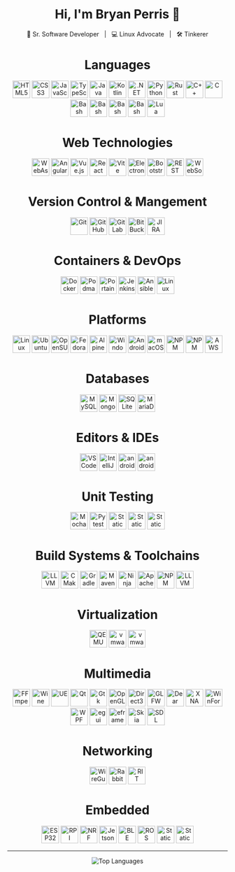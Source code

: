 <!-- README.md for Bryan Perris -->

<h1 align="center">Hi, I'm Bryan Perris 👋</h1>
<p align="center">
  🚀 Sr. Software Developer &nbsp;&nbsp;|&nbsp;&nbsp; 💻 Linux Advocate &nbsp;&nbsp;|&nbsp;&nbsp; 🛠️ Tinkerer
</p>



<h1 align="center">Languages</h1>
<p align="center">
  <img src="https://cdn.simpleicons.org/html5/E34F26" alt="HTML5" height="40"/>
  <img src="https://cdn.simpleicons.org/css3/1572B6" alt="CSS3" height="40"/>
  <img src="https://cdn.simpleicons.org/javascript/F7DF1E" alt="JavaScript" height="40"/>
  <img src="https://cdn.simpleicons.org/typescript/3178C6" alt="TypeScript" height="40"/>
  <img src="https://raw.githubusercontent.com/marwin1991/profile-technology-icons/refs/heads/main/icons/java.png" alt="Java" height="40"/>
  <img src="https://cdn.simpleicons.org/kotlin/7F52FF" alt="Kotlin" height="40"/>
  <img src="https://cdn.simpleicons.org/dotnet/512BD4" alt=".NET" height="40"/>
  <img src="https://cdn.simpleicons.org/python/3776AB" alt="Python" height="40"/>
  <img src="https://cdn.simpleicons.org/rust/DEA584" alt="Rust" height="40"/>
  <img src="https://cdn.simpleicons.org/cplusplus/00599C" alt="C++" height="40"/>
  <img src="https://cdn.simpleicons.org/c/A8B9CC" alt="C" height="40"/>
  <img src="https://cdn.simpleicons.org/gnubash/4EAA25" alt="Bash" height="40"/>
  <img src="https://cdn.simpleicons.org/ruby/CC342D" alt="Bash" height="40"/>
  <img src="https://cdn.simpleicons.org/php/777BB4" alt="Bash" height="40"/>
  <img src="https://cdn.simpleicons.org/nodedotjs/5FA04E" alt="Bash" height="40"/>
  <img src="https://raw.githubusercontent.com/marwin1991/profile-technology-icons/refs/heads/main/icons/lua.png" alt="Lua" height="40"/>
</p>

<h1 align="center">Web Technologies</h1>
<p align="center">
  <img src="https://raw.githubusercontent.com/marwin1991/profile-technology-icons/refs/heads/main/icons/webassembly.png" alt="WebAssembly" height="40"/>
  <img src="https://raw.githubusercontent.com/marwin1991/profile-technology-icons/refs/heads/main/icons/angular.png" alt="Angular" height="40"/>
  <img src="https://raw.githubusercontent.com/marwin1991/profile-technology-icons/refs/heads/main/icons/vue_js.png" alt="Vue.js" height="40"/>
  <img src="https://raw.githubusercontent.com/marwin1991/profile-technology-icons/refs/heads/main/icons/react.png" alt="React" height="40"/>
  <img src="https://raw.githubusercontent.com/marwin1991/profile-technology-icons/refs/heads/main/icons/vite.png" alt="Vite" height="40"/>
  <img src="https://raw.githubusercontent.com/marwin1991/profile-technology-icons/refs/heads/main/icons/electron.png" alt="Electron" height="40"/>
  <img src="https://raw.githubusercontent.com/marwin1991/profile-technology-icons/refs/heads/main/icons/bootstrap.png" alt="Bootstrap" height="40"/>
  <img src="https://raw.githubusercontent.com/marwin1991/profile-technology-icons/refs/heads/main/icons/rest.png" alt="REST API" height="40"/>
  <img src="https://raw.githubusercontent.com/marwin1991/profile-technology-icons/refs/heads/main/icons/websocket.png" alt="WebSocket" height="40"/>
</p>

<h1 align="center">Version Control & Mangement</h1>
<p align="center">
  <img src="https://cdn.simpleicons.org/git/F05032" alt="Git" height="40"/>
  <img src="https://cdn.simpleicons.org/github/181717" alt="GitHub" height="40"/>
  <img src="https://cdn.simpleicons.org/gitlab/FCA121" alt="GitLab" height="40"/>
  <img src="https://cdn.simpleicons.org/bitbucket/0052CC" alt="BitBucket" height="40"/>
  <img src="https://cdn.simpleicons.org/jira/0052CC" alt="JIRA" height="40"/>
</p>

<h1 align="center">Containers & DevOps</h1>
<p align="center">
  <img src="https://cdn.simpleicons.org/docker/2496ED" alt="Docker" height="40"/>
  <img src="https://cdn.simpleicons.org/podman/892CA0" alt="Podman" height="40"/>
  <img src="https://cdn.simpleicons.org/portainer/13BEF9" alt="Portainer" height="40"/>
  <img src="https://raw.githubusercontent.com/marwin1991/profile-technology-icons/refs/heads/main/icons/jenkins.png" alt="Jenkins" height="40"/>
  <img src="https://raw.githubusercontent.com/marwin1991/profile-technology-icons/refs/heads/main/icons/ansible.png" alt="Ansible" height="40"/>
  <img src="https://cdn.simpleicons.org/vagrant/1868F2" alt="Linux" height="40"/>
</p>

<h1 align="center">Platforms</h1>
<p align="center">
  <img src="https://cdn.simpleicons.org/linux/FCC624" alt="Linux" height="40"/>
  <img src="https://cdn.simpleicons.org/ubuntu/E95420" alt="Ubuntu" height="40"/>
  <img src="https://cdn.simpleicons.org/opensuse/73BA25" alt="OpenSUSE" height="40"/>
  <img src="https://cdn.simpleicons.org/fedora/294172" alt="Fedora" height="40"/>
  <img src="https://cdn.simpleicons.org/alpinelinux/0D597F" alt="Alpine Linux" height="40"/>
  <img src="https://raw.githubusercontent.com/marwin1991/profile-technology-icons/refs/heads/main/icons/windows.png" alt="Windows" height="40"/>
  <img src="https://cdn.simpleicons.org/android/3DDC84" alt="Android" height="40"/>
  <img src="https://cdn.simpleicons.org/apple/000000" alt="macOS" height="40"/>
  <img src="https://cdn.simpleicons.org/distrobox/4F433C" alt="NPM" height="40"/>
  <img src="https://cdn.simpleicons.org/rockylinux/10B981" alt="NPM" height="40"/>
  <img src="https://raw.githubusercontent.com/marwin1991/profile-technology-icons/refs/heads/main/icons/aws.png" alt="AWS" height="40"/>
</p>

<h1 align="center">Databases</h1>
<p align="center">
  <img src="https://raw.githubusercontent.com/marwin1991/profile-technology-icons/refs/heads/main/icons/mysql.png" alt="MySQL" height="40"/>
  <img src="https://raw.githubusercontent.com/marwin1991/profile-technology-icons/refs/heads/main/icons/mongodb.png" alt="MongoDB" height="40"/>
  <img src="https://raw.githubusercontent.com/marwin1991/profile-technology-icons/refs/heads/main/icons/sqlite.png" alt="SQLite" height="40"/>
  <img src="https://raw.githubusercontent.com/marwin1991/profile-technology-icons/refs/heads/main/icons/mariadb.png" alt="MariaDB" height="40"/>
</p>

<h1 align="center">Editors & IDEs</h1>
<p align="center">
  <img src="https://raw.githubusercontent.com/marwin1991/profile-technology-icons/refs/heads/main/icons/visual_studio_code.png" alt="VS Code" height="40"/>
  <img src="https://raw.githubusercontent.com/marwin1991/profile-technology-icons/refs/heads/main/icons/intellij.png" alt="IntelliJ IDEA" height="40"/>
  <img src="https://cdn.simpleicons.org/androidstudio/3DDC84" alt="androidstudio" height="40"/>
  <img src="https://cdn.simpleicons.org/neovim/57A143" alt="androidstudio" height="40"/>
</p>

<h1 align="center">Unit Testing</h1>
<p align="center">
  <img src="https://raw.githubusercontent.com/marwin1991/profile-technology-icons/refs/heads/main/icons/mocha.png" alt="Mocha" height="40"/>
  <img src="https://cdn.simpleicons.org/pytest/0A9EDC" alt="Pytest" height="40"/>
  <img alt="Static Badge" src="https://img.shields.io/badge/xUnit-gray" height="40">
  <img alt="Static Badge" src="https://img.shields.io/badge/GTest-gray" height="40">
  <img alt="Static Badge" src="https://img.shields.io/badge/Cargo_Test-gray" height="40">
</p>

<h1 align="center">Build Systems & Toolchains</h1>
<p align="center">
  <img src="https://cdn.simpleicons.org/gnu/A42E2B" alt="LLVM" height="40"/>
  <img src="https://cdn.simpleicons.org/cmake/064F8C" alt="CMake" height="40"/>
  <img src="https://cdn.simpleicons.org/gradle/02303A" alt="Gradle" height="40"/>
  <img src="https://raw.githubusercontent.com/marwin1991/profile-technology-icons/refs/heads/main/icons/maven.png" alt="Maven" height="40"/>
  <img src="https://img.shields.io/badge/Ninja-grey?logoColor=white" alt="Ninja" height="40"/>
  <img src="https://cdn.simpleicons.org/apacheant/A9150B" alt="Apache Ant" height="40"/>
  <img src="https://cdn.simpleicons.org/npm/CB3837" alt="NPM" height="40"/>
  <img src="https://cdn.simpleicons.org/llvm/262D71" alt="LLVM" height="40"/>
</p>

<h1 align="center">Virtualization</h1>
<p align="center">
  <img src="https://cdn.simpleicons.org/qemu/FF6600" alt="QEMU" height="40"/>
  <img src="https://cdn.simpleicons.org/vmware/607078" alt="vmware" height="40"/>
  <img src="https://cdn.simpleicons.org/virtualbox/2F61B4" alt="vmware" height="40"/>
</p>

<h1 align="center">Multimedia</h1>
<p align="center">
  <img src="https://cdn.simpleicons.org/ffmpeg/007808" alt="FFmpeg" height="40"/>
  <img src="https://cdn.simpleicons.org/wine/800000" alt="Wine" height="40"/>
  <img src="https://raw.githubusercontent.com/marwin1991/profile-technology-icons/refs/heads/main/icons/unreal_engine.png" alt="UE" height="40"/>
  <img src="https://cdn.simpleicons.org/qt/41CD52" alt="Qt" height="40"/>
  <img src="https://img.shields.io/badge/Gtk-grey?logo=gnome&logoColor=white" alt="Gtk" height="40"/>
  <img src="https://img.shields.io/badge/OpenGL-grey?logo=opengl&logoColor=white" alt="OpenGL" height="40"/>
  <img src="https://img.shields.io/badge/Direct3D-grey?logo=directx&logoColor=white" alt="Direct3D" height="40"/>
  <img src="https://img.shields.io/badge/GLFW-grey?logo=code&logoColor=white" alt="GLFW" height="40"/>
  <img src="https://img.shields.io/badge/Dear_ImGui-grey?logo=raycast&logoColor=white" alt="Dear ImGui" height="40"/>
  <img src="https://img.shields.io/badge/XNA-grey?logo=microsoft&logoColor=white" alt="XNA" height="40"/>
  <img src="https://img.shields.io/badge/WinForms-grey?logo=windows&logoColor=white" alt="WinForms" height="40"/>
  <img src="https://img.shields.io/badge/WPF-grey?logo=windows&logoColor=white" alt="WPF" height="40"/>
  <img src="https://img.shields.io/badge/egui-grey?logo=rust&logoColor=white" alt="egui" height="40"/>
  <img src="https://img.shields.io/badge/eframe-grey?logo=rust&logoColor=white" alt="eframe" height="40"/>
  <img src="https://img.shields.io/badge/Skia-grey?logo=skia&logoColor=white" alt="Skia" height="40"/>
  <img src="https://img.shields.io/badge/SDL-darkblue" alt="SDL" height="40"/>
</p>

<h1 align="center">Networking</h1>
<p align="center">
  <img src="https://cdn.simpleicons.org/wireguard/88171A" alt="WireGuard" height="40"/>
  <img src="https://cdn.simpleicons.org/rabbitmq/FF6600" alt="RabbitMQ" height="40"/>
  <img alt="RIT DDS" src="https://img.shields.io/badge/RTI_DDS-blue" height="40">
</p>

<h1 align="center">Embedded</h1>
<p align="center">
  <img src="https://cdn.simpleicons.org/espressif/E7352C" alt="ESP32" height="40"/>
  <img src="https://cdn.simpleicons.org/raspberrypi/A22846" alt="RPI" height="40"/>
  <img src="https://cdn.simpleicons.org/nordicsemiconductor/00A9CE" alt="NRF" height="40"/>
  <img src="https://cdn.simpleicons.org/nvidia/76B900" alt="Jetson" height="40"/>
  <img src="https://cdn.simpleicons.org/bluetooth/0082FC" alt="BLE" height="40"/>
  <img src="https://cdn.simpleicons.org/ros/22314E" alt="ROS" height="40"/>
  <img alt="Static Badge" src="https://img.shields.io/badge/Zephyr-purple" height="40">
  <img alt="Static Badge" src="https://img.shields.io/badge/I²C-gray" height="40">
</p>

---
<!--
<p align="center">
  <img src="https://github-readme-stats.vercel.app/api?username=bryanperris&show_icons=true&theme=tokyonight" alt="GitHub Stats"/>
</p>

<p align="center">
  <img src="https://github-readme-streak-stats.herokuapp.com/?user=bryanperris&theme=tokyonight" alt="GitHub Streak"/>
</p>-->

<p align="center">
  <img src="https://github-readme-stats.vercel.app/api/top-langs/?username=bryanperris&layout=compact&theme=tokyonight" alt="Top Languages"/>
</p>
